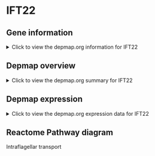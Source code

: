 <h1>IFT22</h1>

<h2>Gene information</h2>
<details>
  <summary>Click to view the depmap.org information for IFT22</summary>
  <iframe src="https://depmap.org/portal/gene/IFT22?tab=about" style="border:none;width:100%;height:800px"></iframe>
</details>

<h2>Depmap overview</h2>
<details>
  <summary>Click to view the depmap.org summary for IFT22</summary>
  <iframe src="https://depmap.org/portal/gene/IFT22?tab=overview" style="border:none;width:100%;height:800px"></iframe>
</details>

<h2>Depmap expression</h2>
<details>
  <summary>Click to view the depmap.org expression data for IFT22</summary>
  <iframe src="https://depmap.org/portal/gene/IFT22?tab=characterization" style="border:none;width:100%;height:800px"></iframe>
</details>



<h2>Reactome Pathway diagram</h2>
Intraflagellar transport
<div id="diagramHolder"></div>

<script>
    //Creating the Reactome Diagram widget
    //Take into account a proxy needs to be set up in your server side pointing to www.reactome.org
    function onReactomeDiagramReady(){  //This function is automatically called when the widget code is ready to be used
        var diagram = Reactome.Diagram.create({
            "placeHolder" : "diagramHolder",
            "width" : 900,
            "height" : 500
        });

        //Initialising it to the "Hemostasis" pathway
        diagram.loadDiagram("R-HSA-5620924");

        //Adding different listeners

        diagram.onDiagramLoaded(function (loaded) {
            console.info("Loaded ", loaded);
            diagram.flagItems("BAD");
	    diagram.flagItems("Q92934");
            if (loaded == "R-HSA-5620924") diagram.selectItem("R-HSA-5620924");
        });

     }
</script>



